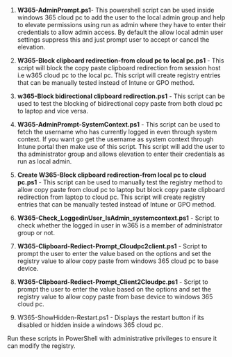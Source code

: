 1. **W365-AdminPrompt.ps1**- This powershell script can be used inside windows 365 cloud pc to add the user to the local admin group and help to elevate permissions using run as admin where they have to enter their credentials to allow admin access. By default the allow local admin user settings suppress this and just prompt user to accept or cancel the elevation.

2. **W365-Block clipboard redirection-from cloud pc to local pc.ps1** - This script will block the copy paste clipboard redirection from session host i.e w365 cloud pc to the local pc. This script will create registry entries that can be manually tested instead of Intune or GPO method. 

3. **w365-Block bidirectional clipboard redirection.ps1** - This script can be used to test the blocking of bidirectional copy paste from both cloud pc to laptop and vice versa.

4. **W365-AdminPrompt-SystemContext.ps1** - This script can be used to fetch the username who has currently logged in even through system context. If you want go get the username as system context through Intune portal then make use of this script. This script will add the user to tha administrator group and allows elevation to enter their credentials as run as local admin. 

5. **Create W365-Block clipboard redirection-from local pc to cloud pc.ps1** - This script can be used to manually test the registry method to allow copy paste from cloud pc to laptop but block copy paste clipboard redirection from laptop to cloud pc. This script will create registry entries that can be manually tested instead of Intune or GPO method.

6. **W365-Check_LoggedinUser_IsAdmin_systemcontext.ps1** - Script to check whether the logged in user in w365 is a member of administrator group or not. 

7. **W365-Clipboard-Rediect-Prompt_Cloudpc2client.ps1** - Script to prompt the user to enter the value based on the options and set the registry value to allow copy paste from windows 365 cloud pc to base device.

8. **W365-Clipboard-Rediect-Prompt_Client2Cloudpc.ps1** - Script to prompt the user to enter the value based on the options and set the registry value to allow copy paste from base device to windows 365 cloud pc.

9. W365-ShowHidden-Restart.ps1 - Displays the restart button if its disabled or hidden inside a windows 365 cloud pc. 
   
Run these scripts in PowerShell with administrative privileges to ensure it can modify the registry.
